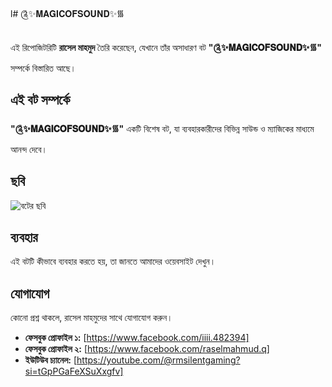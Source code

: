 l# ༊✨𝐌𝐀𝐆𝐈𝐂𝐎𝐅𝐒𝐎𝐔𝐍𝐃✨᯾

এই রিপোজিটরিটি **রাসেল মাহমুদ** তৈরি করেছেন, যেখানে তাঁর অসাধারণ বট **"༊✨𝐌𝐀𝐆𝐈𝐂𝐎𝐅𝐒𝐎𝐔𝐍𝐃✨᯾"** সম্পর্কে বিস্তারিত আছে।

## এই বট সম্পর্কে

**"༊✨𝐌𝐀𝐆𝐈𝐂𝐎𝐅𝐒𝐎𝐔𝐍𝐃✨᯾"** একটি বিশেষ বট, যা ব্যবহারকারীদের বিভিন্ন সাউন্ড ও ম্যাজিকের মাধ্যমে আনন্দ দেবে।

## ছবি

![বটের ছবি](https://i.imgur.com/mWuHL8E.png)

## ব্যবহার

এই বটটি কীভাবে ব্যবহার করতে হয়, তা জানতে আমাদের ওয়েবসাইট দেখুন।

## যোগাযোগ

কোনো প্রশ্ন থাকলে, রাসেল মাহমুদের সাথে যোগাযোগ করুন।

  * **ফেসবুক প্রোফাইল ১:** [https://www.facebook.com/iiii.482394]
  * **ফেসবুক প্রোফাইল ২:** [https://www.facebook.com/raselmahmud.q]
  * **ইউটিউব চ্যানেল:** [https://youtube.com/@rmsilentgaming?si=tGpPGaFeXSuXxgfv]
